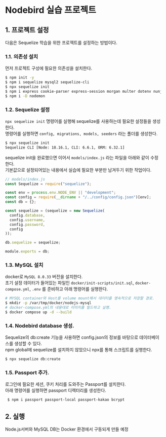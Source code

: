# Nodebird 실습 프로젝트

## 1. 프로젝트 설정

다음은 Sequelize 학습을 위한 프로젝트를 설정하는 방법이다.

### 1.1. 의존성 설치

먼저 프로젝트 구성에 필요한 의존성을 설치한다.

```sh
$ npm init -y
$ npm i sequelize mysql2 sequelize-cli
$ npx sequelize init
$ npm i express cookie-parser express-session morgan multer dotenv nunjucks
$ npm i -D nodemon
```

### 1.2. Sequelize 설정

`npx sequelize init` 명령어를 실행해 sequelize를 사용하는데 필요한 설정들을 생성한다.  
명령어를 실행하면 `config, migrations, models, seeders` 라는 폴더를 생성한다.

```sh
$ npx sequelize init
Sequelize CLI [Node: 18.16.1, CLI: 6.6.1, ORM: 6.32.1]
```

sequelize init을 완료했으면 이어서 `models/index.js` 라는 파일을 아래와 같이 수정한다.  
기본값으로 설정되어있는 내용에서 실습에 필요한 부분만 남겨두기 위한 작업이다.

```js
// models/index.js
const Sequelize = require("sequelize");

const env = process.env.NODE_ENV || "development";
const config = require(__dirname + "/../config/config.json")[env];
const db = {};

const sequelize = (sequelize = new Sequelize(
  config.database,
  config.username,
  config.password,
  config
));

db.sequelize = sequelize;

module.exports = db;
```

### 1.3. MySQL 설치

docker로 `MySQL 8.0.33` 버전을 설치한다.  
초기 설정 데이터가 들어있는 파일인 `docker/init-scripts/init.sql`, `docker-compose.yml`, `.env` 를 준비하고 아래 명령어를 실행한다.

```sh
# MYSQL container와 Host를 volume mount해서 데이터를 영속적으로 저장할 경로.
$ mkdir -p /var/tmp/docker/nodejs-mysql
# docker-compose.yml의 내용대로 이미지를 빌드하고 실행.
$ docker compose up -d --build
```

### 1.4. Nodebird database 생성.

Sequelize의 db:create 기능을 사용하면 config.json의 정보를 바탕으로 데이터베이스를 생성할 수 있다.  
npm global에 sequelize를 설치하지 않았으니 npx를 통해 스크립트를 실행한다.

```sh
$ npx sequelize db:create

```

### 1.5. Passport 추가.

로그인에 필요한 세션, 쿠키 처리를 도와주는 Passport를 설치한다.  
아래 명령어를 실행하면 passport 디렉터리를 생성한다.

```sh
 $ npm i passport passport-local passport-kakao bcrypt
```

## 2. 실행

Node.js서버와 MySQL DB는 Docker 환경에서 구동되게 만들 예정
